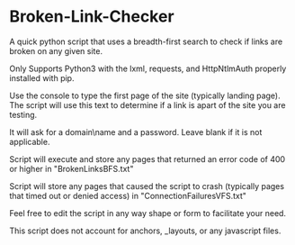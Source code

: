 # Broken-Link-Checker
A quick python script that uses a breadth-first search to check if links are broken on any given site.

Only Supports Python3 with the lxml, requests, and HttpNtlmAuth properly installed with pip.

Use the console to type the first page of the site (typically landing page).
The script will use this text to determine if a link is apart of the site you are testing.

It will ask for a domain\name and a password. Leave blank if it is not applicable.

Script will execute and store any pages that returned an error code of 400 or higher in "BrokenLinksBFS.txt"

Script will store any pages that caused the script to crash (typically pages that timed out or denied access) in "ConnectionFailuresVFS.txt"

Feel free to edit the script in any way shape or form to facilitate your need.

This script does not account for anchors, _layouts, or any javascript files.

